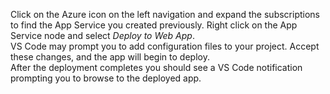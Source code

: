 Click on the Azure icon on the left navigation and expand the subscriptions to find the App Service you created previously.  Right click on the App Service node and select *Deploy to Web App*.
<br>
VS Code may prompt you to add configuration files to your project. Accept these changes, and the app will begin to deploy.
<br>
After the deployment completes you should see a VS Code notification prompting you to browse to the deployed app.